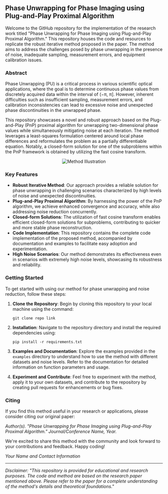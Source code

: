 ## Phase Unwrapping for Phase Imaging using Plug-and-Play Proximal Algorithm

Welcome to the GitHub repository for the implementation of the research work titled "Phase Unwrapping for Phase Imaging using Plug-and-Play Proximal Algorithm." This repository houses the code and resources to replicate the robust iterative method proposed in the paper. The method aims to address the challenges posed by phase unwrapping in the presence of noise, inadequate sampling, measurement errors, and equipment calibration issues.

### Abstract

Phase Unwrapping (PU) is a critical process in various scientific optical applications, where the goal is to determine continuous phase values from discretely acquired data within the interval of (−π, π]. However, inherent difficulties such as insufficient sampling, measurement errors, and calibration inconsistencies can lead to excessive noise and unexpected phase discontinuities in the unwrapped phase. 

This repository showcases a novel and robust approach based on the Plug-and-Play (PnP) proximal algorithm for unwrapping two-dimensional phase values while simultaneously mitigating noise at each iteration. The method leverages a least-squares formulation centered around local phase differences and reformulates the problem as a partially differentiable equation. Notably, a closed-form solution for one of the subproblems within the PnP framework is obtained by utilizing the fast cosine transform.

<p align="center">
  <img src="https://github.com/andr1729/pnp-pu/assets/86633420/cabad032-382a-4a83-99e8-f349566ede00" alt="Method Illustration">
</p>


### Key Features

- **Robust Iterative Method**: Our approach provides a reliable solution for phase unwrapping in challenging scenarios characterized by high levels of noise and unexpected discontinuities.
- **Plug-and-Play Proximal Algorithm**: By harnessing the power of the PnP algorithm, we achieve enhanced convergence and accuracy, while also addressing noise reduction concurrently.
- **Closed-form Solutions**: The utilization of fast cosine transform enables efficient closed-form solutions for subproblems, contributing to quicker and more stable phase reconstruction.
- **Code Implementation**: This repository contains the complete code implementation of the proposed method, accompanied by documentation and examples to facilitate easy adoption and experimentation.
- **High Noise Scenarios**: Our method demonstrates its effectiveness even in scenarios with extremely high noise levels, showcasing its robustness and reliability.

### Getting Started

To get started with using our method for phase unwrapping and noise reduction, follow these steps:

1. **Clone the Repository**: Begin by cloning this repository to your local machine using the command:
   ```
   git clone repo link
   ```

2. **Installation**: Navigate to the repository directory and install the required dependencies using:
   ```
   pip install -r requirements.txt
   ```

3. **Examples and Documentation**: Explore the examples provided in the `examples` directory to understand how to use the method with different datasets and noise levels. Refer to the documentation for detailed information on function parameters and usage.

4. **Experiment and Contribute**: Feel free to experiment with the method, apply it to your own datasets, and contribute to the repository by creating pull requests for enhancements or bug fixes.

### Citing

If you find this method useful in your research or applications, please consider citing our original paper:

*Author(s). "Phase Unwrapping for Phase Imaging using Plug-and-Play Proximal Algorithm." Journal/Conference Name, Year.*

We're excited to share this method with the community and look forward to your contributions and feedback. Happy coding!

*Your Name and Contact Information*

---

*Disclaimer: "This repository is provided for educational and research purposes. The code and method are based on the research paper mentioned above. Please refer to the paper for a complete understanding of the method's details and theoretical foundations."*
